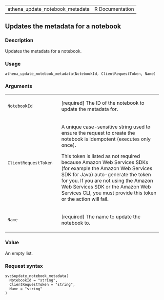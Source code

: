 <table style="width: 100%;">
<tbody>
<tr class="odd">
<td>athena_update_notebook_metadata</td>
<td style="text-align: right;">R Documentation</td>
</tr>
</tbody>
</table>

## Updates the metadata for a notebook

### Description

Updates the metadata for a notebook.

### Usage

    athena_update_notebook_metadata(NotebookId, ClientRequestToken, Name)

### Arguments

<table>
<colgroup>
<col style="width: 35%" />
<col style="width: 65%" />
</colgroup>
<tbody>
<tr class="odd">
<td><code
id="athena_update_notebook_metadata_:_NotebookId">NotebookId</code></td>
<td><p>[required] The ID of the notebook to update the metadata
for.</p></td>
</tr>
<tr class="even">
<td><code
id="athena_update_notebook_metadata_:_ClientRequestToken">ClientRequestToken</code></td>
<td><p>A unique case-sensitive string used to ensure the request to
create the notebook is idempotent (executes only once).</p>
<p>This token is listed as not required because Amazon Web Services SDKs
(for example the Amazon Web Services SDK for Java) auto-generate the
token for you. If you are not using the Amazon Web Services SDK or the
Amazon Web Services CLI, you must provide this token or the action will
fail.</p></td>
</tr>
<tr class="odd">
<td><code id="athena_update_notebook_metadata_:_Name">Name</code></td>
<td><p>[required] The name to update the notebook to.</p></td>
</tr>
</tbody>
</table>

### Value

An empty list.

### Request syntax

    svc$update_notebook_metadata(
      NotebookId = "string",
      ClientRequestToken = "string",
      Name = "string"
    )

